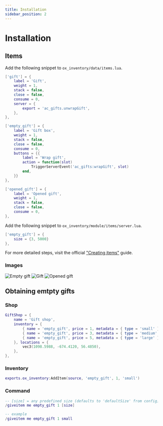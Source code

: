 ```yaml
---
title: Installation
sidebar_position: 2
---
```


# Installation

## Items
Add the following snippet to `ox_inventory/data/items.lua`.
```lua
['gift'] = {
    label = 'Gift',
    weight = 1,
    stack = false,
    close = false,
    consume = 0,
    server = {
        export = 'ac_gifts.unwrapGift',
    },
},

['empty_gift'] = {
    label = 'Gift box',
    weight = 1,
    stack = false,
    close = false,
    consume = 0,
    buttons = {{
        label = 'Wrap gift',
        action = function(slot)
            TriggerServerEvent('ac_gifts:wrapGift', slot)
        end,
    }}
},

['opened_gift'] = {
    label = 'Opened gift',
    weight = 1,
    stack = false,
    close = false,
    consume = 0,
},
```

Add the following snippet to `ox_inventory/module/items/server.lua`.
```lua
['empty_gift'] = {
    size = {3, 5000}
},
```

For more detailed steps, visit the official ["Creating items"](https://overextended.dev/ox_inventory/Guides/creatingItems) guide.

### Images
![Empty gift](https://i.imgur.com/Rl9XyrW.png)
![Gift](https://i.imgur.com/q9FqT0F.png)
![Opened gift](https://i.imgur.com/6dLX8Ib.png)



## Obtaining emtpty gifts

### Shop
```lua
GiftShop = {
    name = 'Gift shop',
    inventory = {
        { name = 'empty_gift', price = 1, metadata = { type = 'small' } },
        { name = 'empty_gift', price = 3, metadata = { type = 'medium' } },
        { name = 'empty_gift', price = 5, metadata = { type = 'large' } },
    }, locations = {
        vec3(1098.5988, -674.4120, 56.4850),
    },
},
```

### Inventory
```lua
exports.ox_inventory:AddItem(source, 'empty_gift', 1, 'small')
```

### Command
```lua
-- [size] = any predefined size (defaults to 'defaultSize' from config)
/giveitem me empty_gift 1 [size]

-- example
/giveitem me empty_gift 1 small
```
